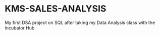 # KMS-SALES-ANALYSIS
My first DSA project on SQL after taking my Data Analysis class with the Incubator Hub
